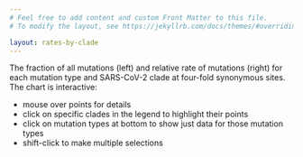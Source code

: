 ```yaml
---
# Feel free to add content and custom Front Matter to this file.
# To modify the layout, see https://jekyllrb.com/docs/themes/#overriding-theme-defaults

layout: rates-by-clade
---
```


The fraction of all mutations (left) and relative rate of mutations (right) for each mutation type and SARS-CoV-2 clade at four-fold synonymous sites.
The chart is interactive:

  - mouse over points for details
  - click on specific clades in the legend to highlight their points
  - click on mutation types at bottom to show just data for those mutation types
  - shift-click to make multiple selections
